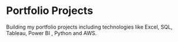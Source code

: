 # Portfolio Projects
Building my portfolio projects including technologies like Excel, SQL, Tableau, Power BI , Python and AWS.
